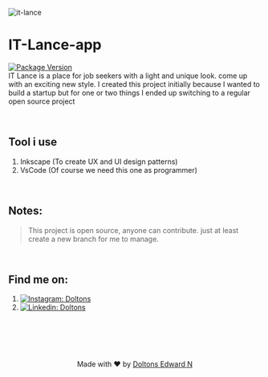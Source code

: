 ![it-lance](https://user-images.githubusercontent.com/75367447/137458087-80d46ae3-98ec-40d2-960e-9acbd8f7a474.png)
# IT-Lance-app
[![Package Version](https://img.shields.io/badge/version-0.1.1-blue.svg)](https://pypi.python.org/pypi/chatterbot/)
<br>
IT Lance is a place for job seekers with a light and unique look. come up with an exciting new style. I created this project initially because I wanted to build a startup but for one or two things I ended up switching to a regular open source project




<br>

## Tool i use

1. Inkscape (To create UX and UI design patterns)
2. VsCode (Of course we need this one as programmer)


<br>

## Notes:

> This project is open source, anyone can contribute. just at least create a new branch for me to manage.

<br>

## Find me on:
1. [![Instagram: Doltons](https://img.shields.io/badge/-dollonged-DD2A7D?style=flat&logo=Instagram&logoColor=white)](https://www.instagram.com/dollonged/)
2. [![Linkedin: Doltons](https://img.shields.io/badge/-Doltons%20Edward-blue?style=flat&logo=Linkedin&logoColor=white)](https://www.linkedin.com/in/doltons-edward-nicholas-p/)
<!-- 3. [![Whatsapp: Doltons](https://img.shields.io/badge/-089619800459-25D366?style=flat&logo=Whatsapp&logoColor=white)](https://wa.me/+6289619800459) -->

<br>
<br>
<br>
<br>

<p align='center'>Made with ♥ by <a href="https://github.com/doltonsedward">Doltons Edward N</a></p>

